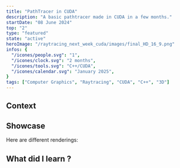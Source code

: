 ```yaml
---
title: "PathTracer in CUDA"
description: "A basic pathtracer made in CUDA in a few months."
startDate: "08 June 2024"
top: "2"
type: "featured"
state: "active"
heroImage: "/raytracing_next_week_cuda/images/final_HD_16_9.png"
infos: {
  "/icones/people.svg": "1",
  "/icones/clock.svg": "2 months",
  "/icones/tools.svg": "C++/CUDA",
  "/icones/calendar.svg": "January 2025",
}
tags: ["Computer Graphics", "Raytracing", "CUDA", "C++", "3D"]
---
```


## Context

## Showcase

Here are different renderings:
<div style="text-align:center">
  <img src="/raytracing_one_weekend_cuda/images/final_16min.png" alt="" />
  <img src="/raytracing_next_week_cuda/images/final_HD.png" alt="" />
  <p style="margin-top: -30px"><em></em></p>
</div>

## What did I learn ?
